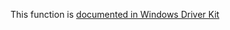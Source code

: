 This function is [documented in Windows Driver Kit](https://learn.microsoft.com/en-us/windows-hardware/drivers/ddi/ntddk/nf-ntddk-rtlrunoncebegininitialize)
